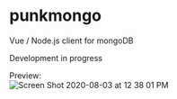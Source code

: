 # punkmongo
Vue / Node.js client for mongoDB

Development in progress

Preview:  
![Screen Shot 2020-08-03 at 12 38 01 PM](https://user-images.githubusercontent.com/109203/89149265-392ff680-d586-11ea-8975-1c025582101c.png)

